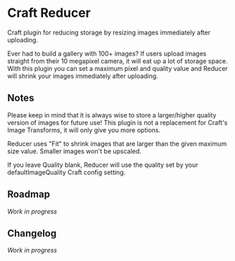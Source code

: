 # Craft Reducer
Craft plugin for reducing storage by resizing images immediately after uploading.

Ever had to build a gallery with 100+ images? If users upload images straight from their 10 megapixel camera, it will eat up a lot of storage space. With this plugin you can set a maximum pixel and quality value and Reducer will shrink your images immediately after uploading.

## Notes
Please keep in mind that it is always wise to store a larger/higher quality version of images for future use! This plugin is not a replacement for Craft's Image Transforms, it will only give you more options.

Reducer uses "Fit" to shrink images that are larger than the given maximum size value. Smaller images won't be upscaled.

If you leave Quality blank, Reducer will use the quality set by your defaultImageQuality Craft config setting.

## Roadmap

_Work in progress_

## Changelog

_Work in progress_
